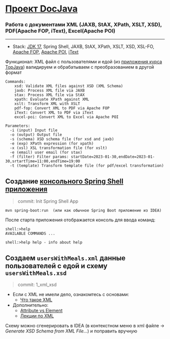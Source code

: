[Проект DocJava](https://javaops.ru/view/docjava)
===============================

### Работа с документами XML (JAXB, StAX, XPath, XSLT, XSD), PDF(Apache FOP, iText), Excel(Apache POI)

-------------------------------------------------------------
- Stack: [JDK 17](http://jdk.java.net/17/), Spring Shell, JAXB, StAX, XPath, XSLT, XSD, XSL-FO, [Apache FOP](https://xmlgraphics.apache.org/fop/), [Apache POI](https://poi.apache.org/), [iText](https://itextpdf.com)

Функционал: XML файл с пользователями и едой (из [приложения курса TopJava](http://javaops-demo.ru/topjava)) валидируем и обрабатываем с преобразованием в другой формат

```
Commands:
    xsd: Validate XML files against XSD (XML Schema)
    jaxb: Process XML file via JAXB
    stax: Process XML file via StAX
    xpath: Evaluate XPath against XML
    xslt: Transform XML with XSLT
    pdf-fop: Convert XML to PDF via Apache FOP
    iText: Convert XML to PDF via iText
    excel-poi: Convert XML to Excel via Apache POI
          
Parameters:
  -i (input) Input file
  -o (output) Output file
  -s (schema) XSD schema file (for xsd and jaxb)
  -e (exp) XPath expression (for xpath) 
  -x (xsl) XSL transformation file (for xslt) 
  -e (email) user email (for stax) 
  -f (filter) Filter params: startDate=2023-01-30,endDate=2023-01-30,srtartTime=11:00,endTime=19:00
  -t (template) Transform template file (for pdf/excel transformation)
```

## Создание <a href="https://reflectoring.io/spring-shell/">консольного Spring Shell приложения</a>
> commit: Init Spring Shell App

```
mvn spring-boot:run  (или как обычное Spring Boot приложение из IDEA)
```

После старта приложения отображается консоль для ввода команд:

```
shell:>help
AVAILABLE COMMANDS ...

shell:>help help - info about help
```

## Создаем `usersWithMeals.xml` данные пользователей с едой и схему `usersWithMeals.xsd` 
> commit: 1_xml_xsd

- Если с XML не имели дело, ознакомтесь с основами: 
  - [Что такое XML](https://habr.com/ru/articles/524288/)
- Дополнительно:
  - [Attribute vs Element](http://stackoverflow.com/questions/33746/xml-attribute-vs-xml-element#33757)
  - [Лекции по XML](http://genberm.narod.ru/xml/lections.html)

Схему можно сгенерировать в IDEA (в контекстном меню в xml файле -> _Generate XSD Schema from XML File..._) и поправить вручную
